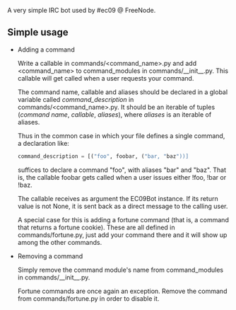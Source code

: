 A very simple IRC bot used by #ec09 @ FreeNode.

Simple usage
------------

- Adding a command

    Write a callable in commands/\<command\_name\>.py and add \<command\_name\>
to command\_modules in commands/\_\_init\_\_.py. This callable will get called
when a user requests your command.

    The command name, callable and aliases should be declared in a global
variable called *command\_description* in commands/\<command\_name\>.py. It
should be an iterable of tuples (*command name*, *callable*, *aliases*), where
*aliases* is an iterable of aliases.

    Thus in the common case in which your file defines a single command,
a declaration like:

    ```python
    command_description = [("foo", foobar, ("bar, "baz"))]
    ```

    suffices to declare a command "foo", with aliases "bar" and "baz". That is,
the callable foobar gets called when a user issues either !foo, !bar or !baz.

    The callable receives as argument the EC09Bot instance. If its return value
is not None, it is sent back as a direct message to the calling user.

    A special case for this is adding a fortune command (that is, a command
that returns a fortune cookie). These are all defined in commands/fortune.py,
just add your command there and it will show up among the other commands.

- Removing a command

    Simply remove the command module's name from command\_modules in
commands/\_\_init\_\_.py.

    Fortune commands are once again an exception. Remove the command from
commands/fortune.py in order to disable it.
